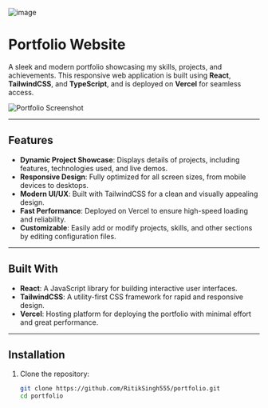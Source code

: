 ![image](https://github.com/user-attachments/assets/6510b62f-62fa-42cb-8ba2-c14de6ebeeb3)

# Portfolio Website

A sleek and modern portfolio showcasing my skills, projects, and achievements. This responsive web application is built using **React**, **TailwindCSS**, and **TypeScript**, and is deployed on **Vercel** for seamless access.

![Portfolio Screenshot](./screenshot.png)

---

## Features

- **Dynamic Project Showcase**: Displays details of projects, including features, technologies used, and live demos.
- **Responsive Design**: Fully optimized for all screen sizes, from mobile devices to desktops.
- **Modern UI/UX**: Built with TailwindCSS for a clean and visually appealing design.
- **Fast Performance**: Deployed on Vercel to ensure high-speed loading and reliability.
- **Customizable**: Easily add or modify projects, skills, and other sections by editing configuration files.

---

## Built With

- **React**: A JavaScript library for building interactive user interfaces.
- **TailwindCSS**: A utility-first CSS framework for rapid and responsive design.
- **Vercel**: Hosting platform for deploying the portfolio with minimal effort and great performance.

---

## Installation

1. Clone the repository:
   ```bash
   git clone https://github.com/RitikSingh555/portfolio.git
   cd portfolio
